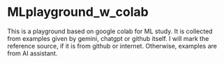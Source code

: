 # MLplayground_w_colab

This is a playground based on google colab for ML study. It is collected from examples given by gemini, chatgpt or github itself.
I will mark the reference source, if it is from github or internet. Otherwise, examples are from AI assistant.
